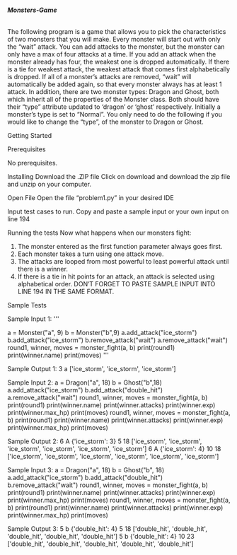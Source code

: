###### **Monsters-Game**

The following program is a game that allows you to pick the characteristics of two monsters that you will make. Every monster will start out with only the “wait” attack. You can add attacks to the monster, but the monster can only have a max of four attacks at a time. If you add an attack when the monster already has four, the weakest one is dropped automatically. If there is a tie for weakest attack, the weakest attack that comes first alphabetically is dropped. If all of a monster’s attacks are removed, “wait” will automatically be added again, so that every monster always has at least 1 attack. In addition, there are two monster types: Dragon and Ghost, both which inherit all of the properties of the Monster class. Both should have their “type” attribute updated to ‘dragon’ or ‘ghost’ respectively. Initially a monster’s type is set to “Normal”. You only need to do the following if you would like to change the “type”, of the monster to Dragon or Ghost.

Getting Started

Prerequisites 

No prerequisites.

Installing
Download the .ZIP file
Click on download and download the zip file and unzip on your computer.


Open File
Open the file “problem1.py” in your desired IDE


Input test cases to run.
Copy and paste a sample input or your own input on line 194

Running the tests
Now what happens when our monsters fight:

1) The monster entered as the first function parameter always goes first.
2) Each monster takes a turn using one attack move.
3) The attacks are looped from most powerful to least powerful attack until there is a winner. 
4) If there is a tie in hit points for an attack, an attack is selected using alphabetical order.
DON’T FORGET TO PASTE SAMPLE INPUT INTO LINE 194 IN THE SAME FORMAT.

Sample Tests

Sample Input 1:
'''

a = Monster("a", 9)
b = Monster("b",9)
a.add_attack("ice_storm")
b.add_attack("ice_storm")
b.remove_attack("wait")
a.remove_attack("wait")
round1, winner, moves = monster_fight(a, b)
print(round1)
print(winner.name)
print(moves)
'''

Sample Output 1:
3
a
['ice_storm', 'ice_storm', 'ice_storm']

Sample Input 2:
a = Dragon("a", 18)
b = Ghost("b",18)
a.add_attack("ice_storm")
b.add_attack("double_hit")
a.remove_attack("wait")
round1, winner, moves = monster_fight(a, b)
print(round1)
print(winner.name)
print(winner.attacks)
print(winner.exp)
print(winner.max_hp)
print(moves)
round1, winner, moves = monster_fight(a, b)
print(round1)
print(winner.name)
print(winner.attacks)
print(winner.exp)
print(winner.max_hp)
print(moves)


Sample Output 2:
6
A
{'ice_storm': 3}
5
18
['ice_storm', 'ice_storm', 'ice_storm', 'ice_storm', 'ice_storm', 'ice_storm']
6
A
{'ice_storm': 4}
10
18
['ice_storm', 'ice_storm', 'ice_storm', 'ice_storm', 'ice_storm', 'ice_storm']

Sample Input 3:
a = Dragon("a", 18)
b = Ghost("b", 18)
a.add_attack("ice_storm")
b.add_attack("double_hit")
b.remove_attack("wait")
round1, winner, moves = monster_fight(a, b)
print(round1)
print(winner.name)
print(winner.attacks)
print(winner.exp)
print(winner.max_hp)
print(moves)
round1, winner, moves = monster_fight(a, b)
print(round1)
print(winner.name)
print(winner.attacks)
print(winner.exp)
print(winner.max_hp)
print(moves)


Sample Output 3:
5
b
{'double_hit': 4}
5
18
['double_hit', 'double_hit', 'double_hit', 'double_hit', 'double_hit']
5
b
{'double_hit': 4}
10
23
['double_hit', 'double_hit', 'double_hit', 'double_hit', 'double_hit']


